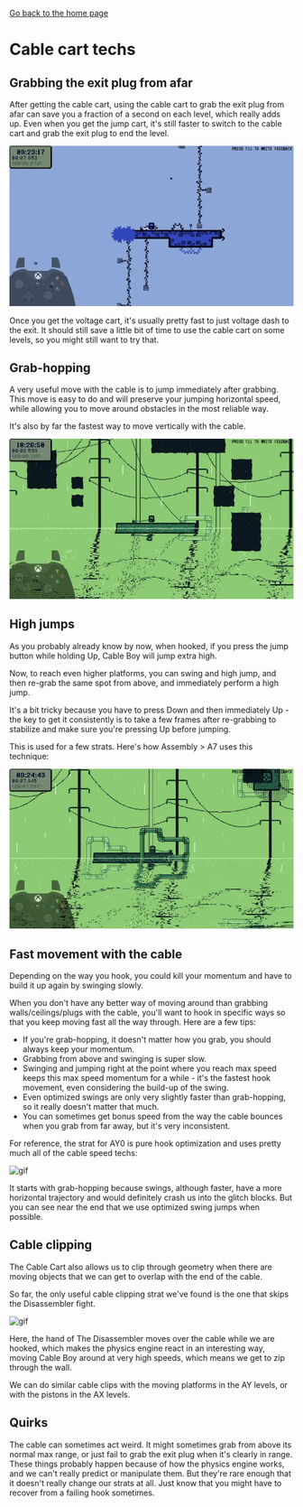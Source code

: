 [Go back to the home page](https://github.com/Doublevil/scbspeedrun)

# Cable cart techs

## Grabbing the exit plug from afar

After getting the cable cart, using the cable cart to grab the exit plug from afar can save you a fraction of a second on each level, which really adds up. Even when you get the jump cart, it's still faster to switch to the cable cart and grab the exit plug to end the level.

![gif](https://github.com/Doublevil/scbspeedrun/blob/main/media/tech/Movement_CableExitPlug.webp)

Once you get the voltage cart, it's usually pretty fast to just voltage dash to the exit. It should still save a little bit of time to use the cable cart on some levels, so you might still want to try that.

## Grab-hopping

A very useful move with the cable is to jump immediately after grabbing. This move is easy to do and will preserve your jumping horizontal speed, while allowing you to move around obstacles in the most reliable way.

It's also by far the fastest way to move vertically with the cable.

![gif](https://github.com/Doublevil/scbspeedrun/blob/main/media/tech/Movement_CableGrabHopping.webp)

## High jumps

As you probably already know by now, when hooked, if you press the jump button while holding Up, Cable Boy will jump extra high.

Now, to reach even higher platforms, you can swing and high jump, and then re-grab the same spot from above, and immediately perform a high jump.

It's a bit tricky because you have to press Down and then immediately Up - the key to get it consistently is to take a few frames after re-grabbing to stabilize and make sure you're pressing Up before jumping.

This is used for a few strats. Here's how Assembly > A7 uses this technique:

![gif](https://github.com/Doublevil/scbspeedrun/blob/main/media/tech/Movement_CableHighJump.webp)

## Fast movement with the cable

Depending on the way you hook, you could kill your momentum and have to build it up again by swinging slowly.

When you don't have any better way of moving around than grabbing walls/ceilings/plugs with the cable, you'll want to hook in specific ways so that you keep moving fast all the way through. Here are a few tips:
- If you're grab-hopping, it doesn't matter how you grab, you should always keep your momentum.
- Grabbing from above and swinging is super slow.
- Swinging and jumping right at the point where you reach max speed keeps this max speed momentum for a while - it's the fastest hook movement, even considering the build-up of the swing.
- Even optimized swings are only very slightly faster than grab-hopping, so it really doesn't matter that much.
- You can sometimes get bonus speed from the way the cable bounces when you grab from far away, but it's very inconsistent.

For reference, the strat for AY0 is pure hook optimization and uses pretty much all of the cable speed techs:

![gif](https://github.com/Doublevil/scbspeedrun/blob/main/media/levels/A/AY0_Strat.webp)

It starts with grab-hopping because swings, although faster, have a more horizontal trajectory and would definitely crash us into the glitch blocks. But you can see near the end that we use optimized swing jumps when possible.

## Cable clipping

The Cable Cart also allows us to clip through geometry when there are moving objects that we can get to overlap with the end of the cable.

So far, the only useful cable clipping strat we've found is the one that skips the Disassembler fight.

![gif](https://github.com/Doublevil/scbspeedrun/blob/main/media/tech/Movement_DisassemblerSkip.webp)

Here, the hand of The Disassembler moves over the cable while we are hooked, which makes the physics engine react in an interesting way, moving Cable Boy around at very high speeds, which means we get to zip through the wall.

We can do similar cable clips with the moving platforms in the AY levels, or with the pistons in the AX levels.

## Quirks

The cable can sometimes act weird. It might sometimes grab from above its normal max range, or just fail to grab the exit plug when it's clearly in range. These things probably happen because of how the physics engine works, and we can't really predict or manipulate them. But they're rare enough that it doesn't really change our strats at all. Just know that you might have to recover from a failing hook sometimes.
